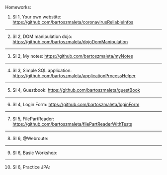 Homeworks:

1) SI 1, Your own webstite:
https://github.com/bartoszmaleta/coronavirusReliableInfos
_________________________
2) SI 2, DOM manipulation dojo:
https://github.com/bartoszmaleta/dojoDomManipulation
__________________________
3) SI 2, My notes:
https://github.com/bartoszmaleta/myNotes
__________________________
4) SI 3, Simple SQL application:
https://github.com/bartoszmaleta/applicationProcessHelper
__________________________
5) SI 4, Guestbook:
https://github.com/bartoszmaleta/guestBook
__________________________
6) SI 4, Login Form:
https://github.com/bartoszmaleta/loginForm
__________________________
7) SI 5, FilePartReader:
https://github.com/bartoszmaleta/filePartReaderWithTests
__________________________
8) SI 6, @Webroute:

__________________________
9) SI 6, Basic Workshop:

__________________________
10) SI 6, Practice JPA:


